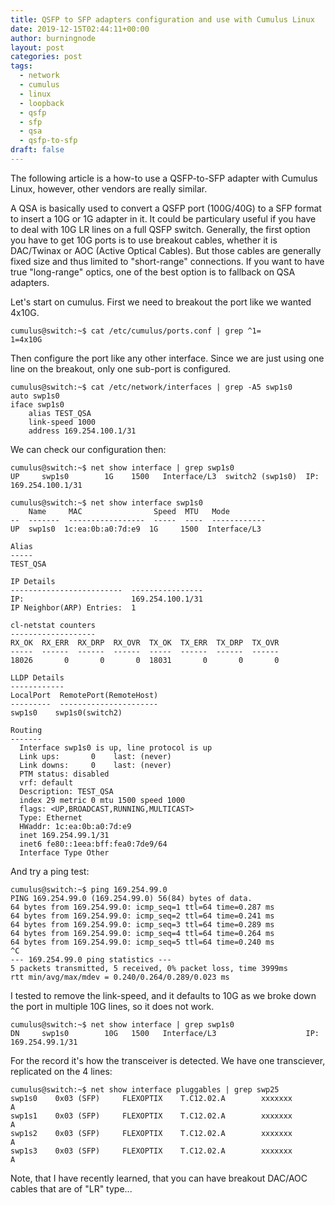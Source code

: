 ```yaml
---
title: QSFP to SFP adapters configuration and use with Cumulus Linux
date: 2019-12-15T02:44:11+00:00
author: burningnode
layout: post
categories: post
tags:
  - network
  - cumulus
  - linux
  - loopback
  - qsfp
  - sfp
  - qsa
  - qsfp-to-sfp
draft: false
---
```


The following article is a how-to use a QSFP-to-SFP adapter with Cumulus Linux, however, other vendors are really similar.

A QSA is basically used to convert a QSFP port (100G/40G) to a SFP format to insert a 10G or 1G adapter in it.
It could be particulary useful if you have to deal with 10G LR lines on a full QSFP switch.
Generally, the first option you have to get 10G ports is to use breakout cables, whether it is DAC/Twinax or AOC (Active Optical Cables).
But those cables are generally fixed size and thus limited to "short-range" connections. If you want to have true "long-range" optics, one of the best option is to fallback on QSA adapters.

Let's start on cumulus. First we need to breakout the port like we wanted 4x10G.
```
cumulus@switch:~$ cat /etc/cumulus/ports.conf | grep ^1=
1=4x10G
```

Then configure the port like any other interface. Since we are just using one line on the breakout, only one sub-port is configured.
```
cumulus@switch:~$ cat /etc/network/interfaces | grep -A5 swp1s0
auto swp1s0
iface swp1s0
    alias TEST_QSA
    link-speed 1000
    address 169.254.100.1/31
```

We can check our configuration then:
```
cumulus@switch:~$ net show interface | grep swp1s0
UP     swp1s0        1G    1500   Interface/L3  switch2 (swp1s0)  IP: 169.254.100.1/31

cumulus@switch:~$ net show interface swp1s0
    Name     MAC                Speed  MTU   Mode
--  -------  -----------------  -----  ----  ------------
UP  swp1s0  1c:ea:0b:a0:7d:e9  1G     1500  Interface/L3

Alias
-----
TEST_QSA

IP Details
-------------------------  ----------------
IP:                        169.254.100.1/31
IP Neighbor(ARP) Entries:  1

cl-netstat counters
-------------------
RX_OK  RX_ERR  RX_DRP  RX_OVR  TX_OK  TX_ERR  TX_DRP  TX_OVR
-----  ------  ------  ------  -----  ------  ------  ------
18026       0       0       0  18031       0       0       0

LLDP Details
------------
LocalPort  RemotePort(RemoteHost)
---------  ----------------------
swp1s0    swp1s0(switch2)

Routing
-------
  Interface swp1s0 is up, line protocol is up
  Link ups:       0    last: (never)
  Link downs:     0    last: (never)
  PTM status: disabled
  vrf: default
  Description: TEST_QSA
  index 29 metric 0 mtu 1500 speed 1000
  flags: <UP,BROADCAST,RUNNING,MULTICAST>
  Type: Ethernet
  HWaddr: 1c:ea:0b:a0:7d:e9
  inet 169.254.99.1/31
  inet6 fe80::1eea:bff:fea0:7de9/64
  Interface Type Other
```

And try a ping test:
```
cumulus@switch:~$ ping 169.254.99.0
PING 169.254.99.0 (169.254.99.0) 56(84) bytes of data.
64 bytes from 169.254.99.0: icmp_seq=1 ttl=64 time=0.287 ms
64 bytes from 169.254.99.0: icmp_seq=2 ttl=64 time=0.241 ms
64 bytes from 169.254.99.0: icmp_seq=3 ttl=64 time=0.289 ms
64 bytes from 169.254.99.0: icmp_seq=4 ttl=64 time=0.264 ms
64 bytes from 169.254.99.0: icmp_seq=5 ttl=64 time=0.240 ms
^C
--- 169.254.99.0 ping statistics ---
5 packets transmitted, 5 received, 0% packet loss, time 3999ms
rtt min/avg/max/mdev = 0.240/0.264/0.289/0.023 ms
```

I tested to remove the link-speed, and it defaults to 10G as we broke down the port in multiple 10G lines, so it does not work.
```
cumulus@switch:~$ net show interface | grep swp1s0
DN     swp1s0        10G   1500   Interface/L3                    IP: 169.254.99.1/31
```

For the record it's how the transceiver is detected. We have one transciever, replicated on the 4 lines:
```
cumulus@switch:~$ net show interface pluggables | grep swp25
swp1s0    0x03 (SFP)     FLEXOPTIX    T.C12.02.A        xxxxxxx       A
swp1s1    0x03 (SFP)     FLEXOPTIX    T.C12.02.A        xxxxxxx       A
swp1s2    0x03 (SFP)     FLEXOPTIX    T.C12.02.A        xxxxxxx       A
swp1s3    0x03 (SFP)     FLEXOPTIX    T.C12.02.A        xxxxxxx       A
```

Note, that I have recently learned, that you can have breakout DAC/AOC cables that are of "LR" type...
